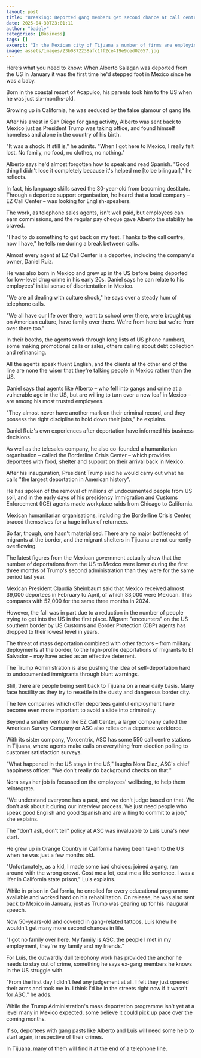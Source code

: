 ```yaml
---
layout: post
title: "Breaking: Deported gang members get second chance at call centre"
date: 2025-04-30T23:01:11
author: "badely"
categories: [Business]
tags: []
excerpt: "In the Mexican city of Tijuana a number of firms are employing people who were removed from the US."
image: assets/images/23b0872238afc1ff2ce419e9ced02057.jpg
---
```


Here’s what you need to know: When Alberto Salagan was deported from the US in January it was the first time he'd stepped foot in Mexico since he was a baby.

Born in the coastal resort of Acapulco, his parents took him to the US when he was just six-months-old.

Growing up in California, he was seduced by the false glamour of gang life.

After his arrest in San Diego for gang activity, Alberto was sent back to Mexico just as President Trump was taking office, and found himself homeless and alone in the country of his birth.

"It was a shock. It still is," he admits. "When I got here to Mexico, I really felt lost. No family, no food, no clothes, no nothing."

Alberto says he'd almost forgotten how to speak and read Spanish. "Good thing I didn't lose it completely because it's helped me [to be bilingual]," he reflects.

In fact, his language skills saved the 30-year-old from becoming destitute. Through a deportee support organisation, he heard that a local company – EZ Call Center – was looking for English-speakers.

The work, as telephone sales agents, isn't well paid, but employees can earn commissions, and the regular pay cheque gave Alberto the stability he craved.

"I had to do something to get back on my feet. Thanks to the call centre, now I have," he tells me during a break between calls.

Almost every agent at EZ Call Center is a deportee, including the company's owner, Daniel Ruiz.

He was also born in Mexico and grew up in the US before being deported for low-level drug crime in his early 20s. Daniel says he can relate to his employees' initial sense of disorientation in Mexico.

"We are all dealing with culture shock," he says over a steady hum of telephone calls.

"We all have our life over there, went to school over there, were brought up on American culture, have family over there. We're from here but we're from over there too."

In their booths, the agents work through long lists of US phone numbers, some making promotional calls or sales, others calling about debt collection and refinancing.

All the agents speak fluent English, and the clients at the other end of the line are none the wiser that they're talking people in Mexico rather than the US.

Daniel says that agents like Alberto – who fell into gangs and crime at a vulnerable age in the US, but are willing to turn over a new leaf in Mexico – are among his most trusted employees.

"They almost never have another mark on their criminal record, and they possess the right discipline to hold down their jobs," he explains.

Daniel Ruiz's own experiences after deportation have informed his business decisions.

As well as the telesales company, he also co-founded a humanitarian organisation – called the Borderline Crisis Center – which provides deportees with food, shelter and support on their arrival back in Mexico.

After his inauguration, President Trump said he would carry out what he calls "the largest deportation in American history".

He has spoken of the removal of millions of undocumented people from US soil, and in the early days of his presidency Immigration and Customs Enforcement (ICE) agents made workplace raids from Chicago to California.

Mexican humanitarian organisations, including the Borderline Crisis Center, braced themselves for a huge influx of returnees.

So far, though, one hasn't materialised. There are no major bottlenecks of migrants at the border, and the migrant shelters in Tijuana are not currently overflowing. 

The latest figures from the Mexican government actually show that the number of deportations from the US to Mexico were lower during the first three months of Trump's second administration than they were for the same period last year. 

Mexican President Claudia Sheinbaum said that Mexico received almost 39,000 deportees in February to April, of which 33,000 were Mexican. This compares with 52,000 for the same three months in 2024.

However, the fall was in part due to a reduction in the number of people trying to get into the US in the first place. Migrant "encounters" on the US southern border by US Customs and Border Protection (CBP) agents has dropped to their lowest level in years.

The threat of mass deportation combined with other factors – from military deployments at the border, to the high-profile deportations of migrants to El Salvador – may have acted as an effective deterrent.

The Trump Administration is also pushing the idea of self-deportation hard to undocumented immigrants through blunt warnings.

Still, there are people being sent back to Tijuana on a near daily basis. Many face hostility as they try to resettle in the dusty and dangerous border city.

The few companies which offer deportees gainful employment have become even more important to avoid a slide into criminality.

Beyond a smaller venture like EZ Call Center, a larger company called the American Survey Company or ASC also relies on a deportee workforce. 

With its sister company, Voxcentrix, ASC has some 550 call centre stations in Tijuana, where agents make calls on everything from election polling to customer satisfaction surveys.

"What happened in the US stays in the US," laughs Nora Diaz, ASC's chief happiness officer. "We don't really do background checks on that."

Nora says her job is focussed on the employees' wellbeing, to help them reintegrate.

"We understand everyone has a past, and we don't judge based on that. We don't ask about it during our interview process. We just need people who speak good English and good Spanish and are willing to commit to a job," she explains.

The "don't ask, don't tell" policy at ASC was invaluable to Luis Luna's new start.

He grew up in Orange Country in California having been taken to the US when he was just a few months old.

"Unfortunately, as a kid, I made some bad choices: joined a gang, ran around with the wrong crowd. Cost me a lot, cost me a life sentence. I was a lifer in California state prison," Luis explains.

While in prison in California, he enrolled for every educational programme available and worked hard on his rehabilitation. On release, he was also sent back to Mexico in January, just as Trump was gearing up for his inaugural speech.

Now 50-years-old and covered in gang-related tattoos, Luis knew he wouldn't get many more second chances in life.

"I got no family over here. My family is ASC, the people I met in my employment, they're my family and my friends."

For Luis, the outwardly dull telephony work has provided the anchor he needs to stay out of crime, something he says ex-gang members he knows in the US struggle with.

"From the first day I didn't feel any judgement at all. I felt they just opened their arms and took me in. I think I'd be in the streets right now if it wasn't for ASC," he adds.

While the Trump Administration's mass deportation programme isn't yet at a level many in Mexico expected, some believe it could pick up pace over the coming months.

If so, deportees with gang pasts like Alberto and Luis will need some help to start again, irrespective of their crimes.

In Tijuana, many of them will find it at the end of a telephone line.

